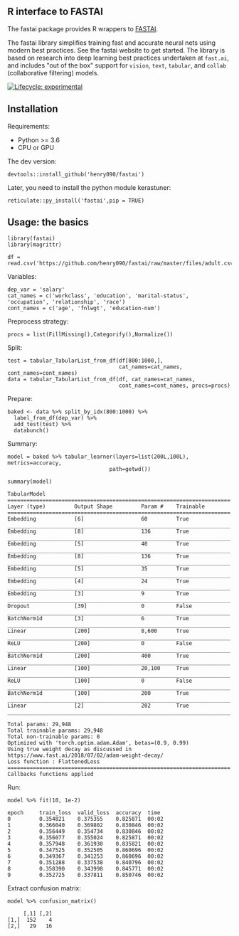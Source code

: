 ## R interface to FASTAI

The fastai package provides R wrappers to [FASTAI](https://github.com/fastai/fastai).

The fastai library simplifies training fast and accurate neural nets using modern best practices. See the fastai website to get started. The library is based on research into deep learning best practices undertaken at ```fast.ai```, and includes "out of the box" support for ```vision```, ```text```, ```tabular```, and ```collab``` (collaborative filtering) models. 

[![Lifecycle: experimental](https://img.shields.io/badge/lifecycle-experimental-orange.svg)](https://www.tidyverse.org/lifecycle/#experimental)

## Installation

Requirements:

- Python >= 3.6
- CPU or GPU

The dev version:

```
devtools::install_github('henry090/fastai')
```

Later, you need to install the python module kerastuner:

```
reticulate::py_install('fastai',pip = TRUE)
```

## Usage: the basics

```
library(fastai)
library(magrittr)

df = read.csv('https://github.com/henry090/fastai/raw/master/files/adult.csv')
```

Variables:

```
dep_var = 'salary'
cat_names = c('workclass', 'education', 'marital-status', 'occupation', 'relationship', 'race')
cont_names = c('age', 'fnlwgt', 'education-num')
```

Preprocess strategy:

```
procs = list(FillMissing(),Categorify(),Normalize())
```

Split:

```
test = tabular_TabularList_from_df(df[800:1000,], 
                                   cat_names=cat_names, cont_names=cont_names)
data = tabular_TabularList_from_df(df, cat_names=cat_names, 
                                   cont_names=cont_names, procs=procs)
```

Prepare:

```
baked <- data %>% split_by_idx(800:1000) %>% 
  label_from_df(dep_var) %>% 
  add_test(test) %>% 
  databunch()
```

Summary:

```
model = baked %>% tabular_learner(layers=list(200L,100L), metrics=accuracy,
                                path=getwd())

summary(model)
```

```
TabularModel
======================================================================
Layer (type)         Output Shape         Param #    Trainable 
======================================================================
Embedding            [6]                  60         True      
______________________________________________________________________
Embedding            [8]                  136        True      
______________________________________________________________________
Embedding            [5]                  40         True      
______________________________________________________________________
Embedding            [8]                  136        True      
______________________________________________________________________
Embedding            [5]                  35         True      
______________________________________________________________________
Embedding            [4]                  24         True      
______________________________________________________________________
Embedding            [3]                  9          True      
______________________________________________________________________
Dropout              [39]                 0          False     
______________________________________________________________________
BatchNorm1d          [3]                  6          True      
______________________________________________________________________
Linear               [200]                8,600      True      
______________________________________________________________________
ReLU                 [200]                0          False     
______________________________________________________________________
BatchNorm1d          [200]                400        True      
______________________________________________________________________
Linear               [100]                20,100     True      
______________________________________________________________________
ReLU                 [100]                0          False     
______________________________________________________________________
BatchNorm1d          [100]                200        True      
______________________________________________________________________
Linear               [2]                  202        True      
______________________________________________________________________

Total params: 29,948
Total trainable params: 29,948
Total non-trainable params: 0
Optimized with 'torch.optim.adam.Adam', betas=(0.9, 0.99)
Using true weight decay as discussed in https://www.fast.ai/2018/07/02/adam-weight-decay/ 
Loss function : FlattenedLoss
======================================================================
Callbacks functions applied 
```

Run:

```
model %>% fit(10, 1e-2)
```

```
epoch     train_loss  valid_loss  accuracy  time    
0         0.354821    0.375355    0.825871  00:02     
1         0.366040    0.369802    0.830846  00:02     
2         0.356449    0.354734    0.830846  00:02     
3         0.356077    0.355024    0.825871  00:02     
4         0.357948    0.361930    0.835821  00:02     
5         0.347525    0.352505    0.860696  00:02     
6         0.349367    0.341253    0.860696  00:02     
7         0.351288    0.337538    0.840796  00:02     
8         0.358390    0.343998    0.845771  00:02     
9         0.352725    0.337811    0.850746  00:02 
```

Extract confusion matrix:

```
model %>% confusion_matrix()
```

```
     [,1] [,2]
[1,]  152    4
[2,]   29   16
```





